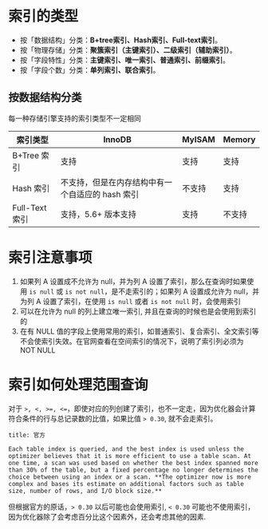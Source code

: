 # 索引的类型

- 按「数据结构」分类：**B+tree索引、Hash索引、Full-text索引**。
- 按「物理存储」分类：**聚簇索引（主键索引）、二级索引（辅助索引）**。
- 按「字段特性」分类：**主键索引、唯一索引、普通索引、前缀索引**。
- 按「字段个数」分类：**单列索引、联合索引**。

## 按数据结构分类

每一种存储引擎支持的索引类型不一定相同

| 索引类型       | InnoDB                                           | MyISAM | Memory |
| -------------- | ------------------------------------------------ | ------ | ------ |
| B+Tree 索引    | 支持                                             | 支持   | 支持   |
| Hash 索引      | 不支持，但是在内存结构中有一个自适应的 hash 索引 | 不支持 | 支持   |
| Full-Text 索引 | 支持，5.6+ 版本支持                              | 支持   | 不支持 | 

# 索引注意事项

1. 如果列 A 设置成不允许为 null，并为列 A 设置了索引，那么在查询时如果使用 `is null` 或 `is not null`，是不走索引的；如果列 A 设置成允许为 null，并为列 A 设置了索引，在使用 `is null` 或者 `is not null` 时，会使用索引
2. 可以在允许为 null 的列上建立唯一索引, 并且在查询的时候也是会使用到索引的
3. 在有 NULL 值的字段上使用常用的索引，如普通索引、复合索引、全文索引等不会使索引失效。在官网查看在空间索引的情况下，说明了索引列必须为 NOT NULL

# 索引如何处理范围查询

对于 `>, <, >=, <=`，即使对应的列创建了索引，也不一定走，因为优化器会计算符合条件的行与总记录数的比值，如果比值 `> 0.30`,  就不会走索引。

```ad-info
title: 官方

Each table index is queried, and the best index is used unless the optimizer believes that it is more efficient to use a table scan. At one time, a scan was used based on whether the best index spanned more than 30% of the table, but a fixed percentage no longer determines the choice between using an index or a scan. **The optimizer now is more complex and bases its estimate on additional factors such as table size, number of rows, and I/O block size.**
```

但根据官方的原话，`> 0.30` 以后可能也会使用索引, `< 0.30` 可能也不使用索引，因为优化器除了会考虑百分比这个因素外，还会考虑其他的因素.